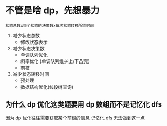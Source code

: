 # 不管是啥 dp，先想暴力

`状态总数x每个状态的决策数x每次状态转移所需时间`

1. 减少状态总数
   - 修改状态表示
2. 减少状态决策数
   - 单调队列优化
   - 斜率优化 (单调队列维护上/下凸壳)
   - 剪枝
3. 减少状态转移时间
   - 预处理
   - 数据结构优化(线段树查询)

<!-- 插头dp 四边形优化dp 太难了 不学了 -->

## 为什么 dp 优化这类题要用 dp 数组而不是记忆化 dfs

因为 dp 优化往往需要获取某个前缀的信息 记忆化 dfs 无法做到这一点

